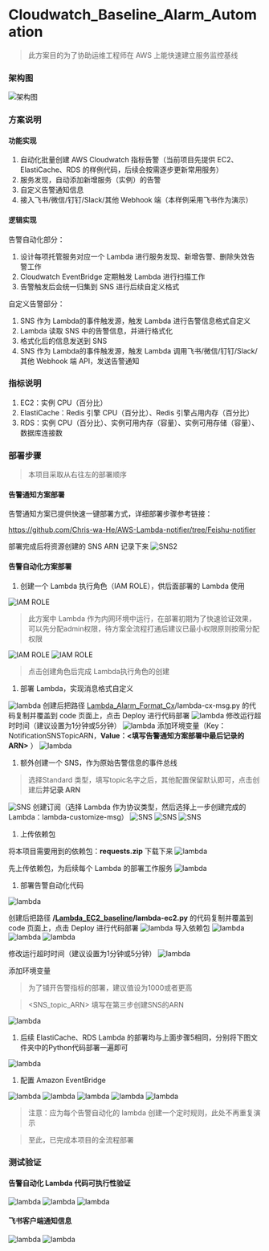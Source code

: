 # Cloudwatch_Baseline_Alarm_Automation

>此方案目的为了协助运维工程师在 AWS 上能快速建立服务监控基线

### 架构图

![架构图](https://github.com/jerrywonggithub/Cloudwatch_Baseline_Alarm_Automation/blob/main/cw_automation_architecture.png)

### 方案说明
#### 功能实现

1. 自动化批量创建 AWS Cloudwatch 指标告警（当前项目先提供 EC2、ElastiCache、RDS 的样例代码，后续会按需逐步更新常用服务）
2. 服务发现，自动添加新增服务（实例）的告警
3. 自定义告警通知信息
4. 接入飞书/微信/钉钉/Slack/其他 Webhook 端（本样例采用飞书作为演示）

#### 逻辑实现

告警自动化部分：

1. 设计每项托管服务对应一个 Lambda 进行服务发现、新增告警、删除失效告警工作
2. Cloudwatch EventBridge 定期触发 Lambda 进行扫描工作
3. 告警触发后会统一归集到 SNS 进行后续自定义格式

自定义告警部分：

1. SNS 作为 Lambda的事件触发源，触发 Lambda 进行告警信息格式自定义
2. Lambda 读取 SNS 中的告警信息，并进行格式化
3. 格式化后的信息发送到 SNS
4. SNS 作为 Lambda的事件触发源，触发 Lambda 调用飞书/微信/钉钉/Slack/其他 Webhook 端 API，发送告警通知



### 指标说明

1. EC2：实例 CPU（百分比）
2. ElastiCache：Redis 引擎 CPU（百分比）、Redis 引擎占用内存（百分比）
3. RDS：实例 CPU（百分比）、实例可用内存（容量）、实例可用存储（容量）、数据库连接数



### 部署步骤

>本项目采取从右往左的部署顺序



#### 告警通知方案部署

告警通知方案已提供快速一键部署方式，详细部署步骤参考链接：

https://github.com/Chris-wa-He/AWS-Lambda-notifier/tree/Feishu-notifier

部署完成后将资源创建的 SNS ARN 记录下来
![SNS2](https://github.com/jerrywonggithub/Cloudwatch_Baseline_Alarm_Automation/blob/main/capture/sns_feishu_arn.jpg)

#### 告警自动化方案部署

1. 创建一个 Lambda 执行角色（IAM ROLE），供后面部署的 Lambda 使用

![IAM ROLE](https://github.com/jerrywonggithub/Cloudwatch_Baseline_Alarm_Automation/blob/main/capture/iam_lambda_role.jpg)
>此方案中 Lambda 作为内网环境中运行，在部署初期为了快速验证效果，可以先分配admin权限，待方案全流程打通后建议已最小权限原则按需分配权限


![IAM ROLE](https://github.com/jerrywonggithub/Cloudwatch_Baseline_Alarm_Automation/blob/main/capture/iam_lambda_role_2.jpg)
![IAM ROLE](https://github.com/jerrywonggithub/Cloudwatch_Baseline_Alarm_Automation/blob/main/capture/iam_lambda_role_3.jpg)
>点击创建角色后完成 Lambda执行角色的创建



1. 部署 Lambda，实现消息格式自定义

![lambda](https://github.com/jerrywonggithub/Cloudwatch_Baseline_Alarm_Automation/blob/main/capture/lambda_cx_msg.jpg)
创建后把路径 [Lambda_Alarm_Format_Cx](https://github.com/jerrywonggithub/Cloudwatch_Baseline_Alarm_Automation/tree/main/Lambda_Alarm_Format_Cx)/lambda-cx-msg.py 的代码复制并覆盖到 code 页面上，点击 Deploy 进行代码部署
![lambda](https://github.com/jerrywonggithub/Cloudwatch_Baseline_Alarm_Automation/blob/main/capture/lambda_cx_msg_code.jpg)
修改运行超时时间（建议设置为1分钟或5分钟）
![lambda](https://github.com/jerrywonggithub/Cloudwatch_Baseline_Alarm_Automation/blob/main/capture/lambda_cx_msg_timeout.jpg)
添加环境变量（Key：NotificationSNSTopicARN，**Value：<填写告警通知方案部署中最后记录的ARN>** ）
![lambda](https://github.com/jerrywonggithub/Cloudwatch_Baseline_Alarm_Automation/blob/main/capture/lambda_cx_msg_env.jpg)


1. 额外创建一个 SNS，作为原始告警信息的事件总线

>选择Standard 类型，填写topic名字之后，其他配置保留默认即可，点击创建后**并记录 ARN**

![SNS](https://github.com/jerrywonggithub/Cloudwatch_Baseline_Alarm_Automation/blob/main/capture/sns_create_sns_topic.jpg)
创建订阅（选择 Lambda 作为协议类型，然后选择上一步创建完成的 Lambda：lambda-customize-msg）
![SNS](https://github.com/jerrywonggithub/Cloudwatch_Baseline_Alarm_Automation/blob/main/capture/sns_create_sns_topic.jpg)
![SNS](https://github.com/jerrywonggithub/Cloudwatch_Baseline_Alarm_Automation/blob/main/capture/sns_create_sns_topic_subscription.jpg)
![SNS](https://github.com/jerrywonggithub/Cloudwatch_Baseline_Alarm_Automation/blob/main/capture/sns_create_sns_topic_subscription_2.jpg)



1. 上传依赖包

将本项目需要用到的依赖包：**requests.zip** 下载下来
![lambda](https://github.com/jerrywonggithub/Cloudwatch_Baseline_Alarm_Automation/blob/main/capture/requests.jpg)

先上传依赖包，为后续每个 Lambda 的部署工作服务
![lambda](https://github.com/jerrywonggithub/Cloudwatch_Baseline_Alarm_Automation/blob/main/capture/lambda_alarmAutomation_ec2_createlayer.jpg)

1. 部署告警自动化代码

![lambda](https://github.com/jerrywonggithub/Cloudwatch_Baseline_Alarm_Automation/blob/main/capture/lambda_alarmAutomation_ec2.jpg)

创建后把路径 **/**[**Lambda_EC2_baseline**](https://github.com/jerrywonggithub/Cloudwatch_Baseline_Alarm_Automation/tree/main/Lambda_EC2_baseline)**/lambda-ec2.py** 的代码复制并覆盖到 code 页面上，点击 Deploy 进行代码部署
![lambda](https://github.com/jerrywonggithub/Cloudwatch_Baseline_Alarm_Automation/blob/main/capture/lambda_alarmAutomation_ec2_code.jpg)
导入依赖包
![lambda](https://github.com/jerrywonggithub/Cloudwatch_Baseline_Alarm_Automation/blob/main/capture/lambda_alarmAutomation_ec2_addlayer.jpg)
![lambda](https://github.com/jerrywonggithub/Cloudwatch_Baseline_Alarm_Automation/blob/main/capture/lambda_alarmAutomation_ec2_addlayer_2.jpg)
![lambda](https://github.com/jerrywonggithub/Cloudwatch_Baseline_Alarm_Automation/blob/main/capture/lambda_alarmAutomation_ec2_layer.jpg)


修改运行超时时间（建议设置为1分钟或5分钟）
![lambda](https://github.com/jerrywonggithub/Cloudwatch_Baseline_Alarm_Automation/blob/main/capture/lambda_alarmAutomation_ec2_timeout.jpg)

添加环境变量

>为了铺开告警指标的部署，建议<MaxItems>值设为1000或者更高

><SNS_topic_ARN> 填写在第三步创建SNS的ARN

![lambda](https://github.com/jerrywonggithub/Cloudwatch_Baseline_Alarm_Automation/blob/main/capture/lambda_alarmAutomation_ec2_env.jpg)

1. 后续 ElastiCache、RDS Lambda 的部署均与上面步骤5相同，分别将下图文件夹中的Python代码部署一遍即可

![lambda](https://github.com/jerrywonggithub/Cloudwatch_Baseline_Alarm_Automation/blob/main/capture/lambda_alarmAutomation_ec_rds.jpg)


1. 配置 Amazon EventBridge 

![lambda](https://github.com/jerrywonggithub/Cloudwatch_Baseline_Alarm_Automation/blob/main/capture/event_bridge.jpg)
![lambda](https://github.com/jerrywonggithub/Cloudwatch_Baseline_Alarm_Automation/blob/main/capture/event_bridge_2.jpg)
![lambda](https://github.com/jerrywonggithub/Cloudwatch_Baseline_Alarm_Automation/blob/main/capture/event_bridge_3.jpg)
![lambda](https://github.com/jerrywonggithub/Cloudwatch_Baseline_Alarm_Automation/blob/main/capture/event_bridge_4.jpg)
![lambda](https://github.com/jerrywonggithub/Cloudwatch_Baseline_Alarm_Automation/blob/main/capture/event_bridge_5.jpg)

>注意：应为每个告警自动化的 lambda 创建一个定时规则，此处不再重复演示



>至此，已完成本项目的全流程部署



### 测试验证

#### 告警自动化 Lambda 代码可执行性验证

![lambda](https://github.com/jerrywonggithub/Cloudwatch_Baseline_Alarm_Automation/blob/main/capture/lambda_test_event.jpg)
![lambda](https://github.com/jerrywonggithub/Cloudwatch_Baseline_Alarm_Automation/blob/main/capture/lambda_test_event_2.jpg)
![lambda](https://github.com/jerrywonggithub/Cloudwatch_Baseline_Alarm_Automation/blob/main/capture/lambda_test_200.jpg)


#### 飞书客户端通知信息
![lambda]()
![lambda]()

